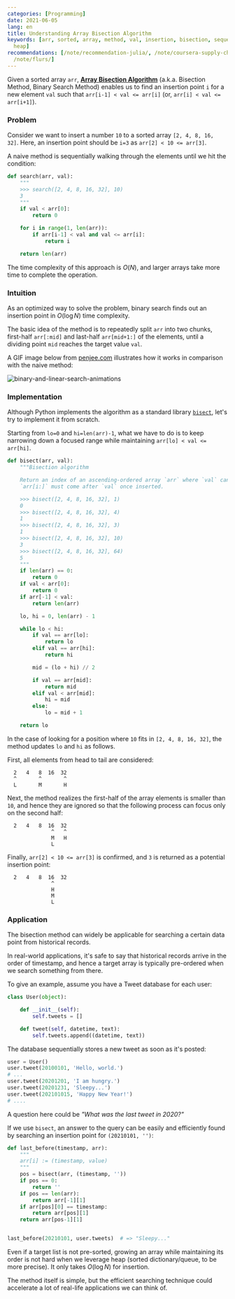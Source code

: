 ```yaml
---
categories: [Programming]
date: 2021-06-05
lang: en
title: Understanding Array Bisection Algorithm
keywords: [arr, sorted, array, method, val, insertion, bisection, sequentially, queue,
  heap]
recommendations: [/note/recommendation-julia/, /note/coursera-supply-chain-management/,
  /note/flurs/]
---
```


Given a sorted array `arr`, **[Array Bisection Algorithm](https://en.wikipedia.org/wiki/Bisection_method)** (a.k.a. Bisection Method, Binary Search Method) enables us to find an insertion point `i` for a new element `val` such that `arr[i-1] < val <= arr[i]` (or, `arr[i] < val <= arr[i+1]`).

### Problem

Consider we want to insert a number `10` to a sorted array `[2, 4, 8, 16, 32]`. Here, an insertion point should be `i=3` as `arr[2] < 10 <= arr[3]`. 

A naive method is sequentially walking through the elements until we hit the condition:

```py
def search(arr, val):
    """
    >>> search([2, 4, 8, 16, 32], 10)
    3
    """
    if val < arr[0]:
        return 0

    for i in range(1, len(arr)):
        if arr[i-1] < val and val <= arr[i]:
            return i

    return len(arr)
```

The time complexity of this approach is $O(N)$, and larger arrays take more time to complete the operation.

### Intuition

As an optimized way to solve the problem, binary search finds out an insertion point in $O(\log N)$ time complexity.

The basic idea of the method is to repeatedly split `arr` into two chunks, first-half `arr[:mid]` and last-half `arr[mid+1:]` of the elements, until a dividing point `mid` reaches the target value `val`.

A GIF image below from [penjee.com](https://blog.penjee.com/binary-vs-linear-search-animated-gifs/) illustrates how it works in comparison with the naive method:

![binary-and-linear-search-animations](/images/array-bisection-algorithm//binary-and-linear-search-animations.gif)

### Implementation

Although Python implements the algorithm as a standard library [`bisect`](https://docs.python.org/3/library/bisect.html), let's try to implement it from scratch.

Starting from `lo=0` and `hi=len(arr)-1`, what we have to do is to keep narrowing down a focused range while maintaining `arr[lo] < val <= arr[hi]`.

```py
def bisect(arr, val):
    """Bisection algorithm

    Return an index of an ascending-ordered array `arr` where `val` can be inserted. A returned index `i` indicates a potential insertion point, and
    `arr[i:]` must come after `val` once inserted.

    >>> bisect([2, 4, 8, 16, 32], 1)
    0
    >>> bisect([2, 4, 8, 16, 32], 4)
    1
    >>> bisect([2, 4, 8, 16, 32], 3)
    1
    >>> bisect([2, 4, 8, 16, 32], 10)
    3
    >>> bisect([2, 4, 8, 16, 32], 64)
    5
    """
    if len(arr) == 0:
        return 0
    if val < arr[0]:
        return 0
    if arr[-1] < val:
        return len(arr)

    lo, hi = 0, len(arr) - 1

    while lo < hi:
        if val == arr[lo]:
            return lo
        elif val == arr[hi]:
            return hi

        mid = (lo + hi) // 2

        if val == arr[mid]:
            return mid
        elif val < arr[mid]:
            hi = mid
        else:
            lo = mid + 1

    return lo
```

In the case of looking for a position where `10` fits in `[2, 4, 8, 16, 32]`, the method updates `lo` and `hi` as follows.

First, all elements from head to tail are considered:

```
  2   4   8  16  32
  ^       ^       ^
  L       M       H
```

Next, the method realizes the first-half of the array elements is smaller than `10`, and hence they are ignored so that the following process can focus only on the second half:

```
  2   4   8  16  32
              ^   ^
              M   H
              L
```

Finally, `arr[2] < 10 <= arr[3]` is confirmed, and `3` is returned as a potential insertion point:

```
  2   4   8  16  32
              ^
              H
              M
              L
```

### Application

The bisection method can widely be applicable for searching a certain data point from historical records. 

In real-world applications, it's safe to say that historical records arrive in the order of timestamp, and hence a target array is typically pre-ordered when we search something from there. 

To give an example, assume you have a Tweet database for each user:

```py
class User(object):

    def __init__(self):
        self.tweets = []

    def tweet(self, datetime, text):
        self.tweets.append((datetime, text))
```

The database sequentially stores a new tweet as soon as it's posted:

```py
user = User()
user.tweet(20100101, 'Hello, world.')
# ...
user.tweet(20201201, 'I am hungry.')
user.tweet(20201231, 'Sleepy...')
user.tweet(202101015, 'Happy New Year!')
# ....
```

A question here could be *"What was the last tweet in 2020?"*

If we use `bisect`, an answer to the query can be easily and efficiently found by searching an insertion point for `(20210101, '')`:

```py
def last_before(timestamp, arr):
    """
    arr[i] := (timestamp, value)
    """
    pos = bisect(arr, (timestamp, ''))
    if pos == 0:
        return ''
    if pos == len(arr):
        return arr[-1][1]
    if arr[pos][0] == timestamp:
        return arr[pos][1]
    return arr[pos-1][1]


last_before(20210101, user.tweets)  # => "Sleepy..."
```

Even if a target list is not pre-sorted, growing an array while maintaining its order is not hard when we leverage heap (sorted dictionary/queue, to be more precise). It only takes $O(\log N)$ for insertion.

The method itself is simple, but the efficient searching technique could accelerate a lot of real-life applications we can think of.